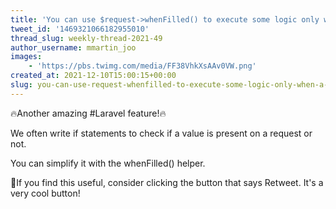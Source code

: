 ```yaml
---
title: 'You can use $request->whenFilled() to execute some logic only when a specific value is part of the request data'
tweet_id: '1469321066182955010'
thread_slug: weekly-thread-2021-49
author_username: mmartin_joo
images:
    - 'https://pbs.twimg.com/media/FF38VhkXsAAv0VW.png'
created_at: 2021-12-10T15:00:15+00:00
slug: you-can-use-request-whenfilled-to-execute-some-logic-only-when-a-specific-value-is-part-of-the-request-data
---
```

🔥Another amazing #Laravel feature!🔥

We often write if statements to check if a value is present on a request or not.

You can simplify it with the whenFilled() helper.

👋If you find this useful, consider clicking the button that says Retweet. It's a very cool button!
